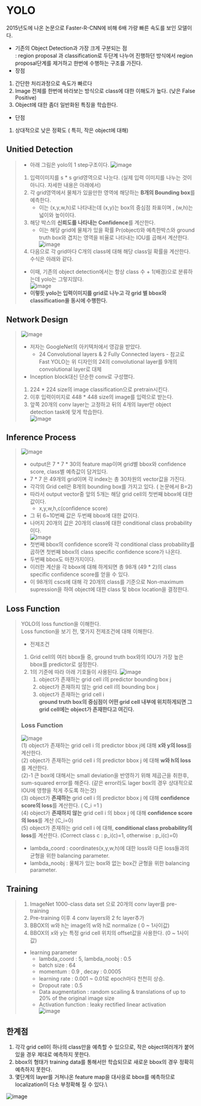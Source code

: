 # YOLO
2015년도에 나온 논문으로 Faster-R-CNN에 비해 6배 가량 빠른 속도를 보인 모델이다.
- 기존의 Object Detection과 가장 크게 구분되는 점\
  : region proposal 과 classification로 두단계 나누어 진행하던 방식에서 region proposal단계를 제거하고 한번에 수행하는 구조를 가진다.
- 장점
1. 간단한 처리과정으로 속도가 빠르다
2. Image 전체를 한번에 바라보는 방식으로 class에 대한 이해도가 높다. (낮은 False Positive)
3. Object에 대한 좀더 일반화된 특징을 학습한다.
- 단점
1. 상대적으로 낮은 정확도 ( 특히, 작은 object에 대해)
  
## Unitied Detection
> - 아래 그림은 yolo의 1 step구조이다.
> ![image](https://user-images.githubusercontent.com/70633080/103399159-03b62600-4b83-11eb-9e08-37e8092110a4.png)
> 1. 입력이미지를 s * s grid영역으로 나눈다. (실제 입력 이미지를 나누는 것이 아니다. 자세한 내용은 아래에서)
> 2. 각 grid영역에서 물체가 있을만한 영역에 해당하는 **B개의 Bounding box**를 예측한다.
>     - 이는 (x,y,w,h)로 나타내는데 (x,y)는 box의 중심점 좌표이며 , (w,h)는 넓이와 높이이다.
> 3. 해당 박스의 **신뢰도를 나타내는 Confidence**를 계산한다.
>     - 이는 해당 grid에 물체가 있을 확률 Pr(object)와 예측한박스와 ground truth box와 겹치는 영역을 비율로 나타내는 IOU를 곱해서 계산한다.
>     ![image](https://user-images.githubusercontent.com/70633080/103399292-b6868400-4b83-11eb-9739-25b079450ddf.png)
> 4. 다음으로 각 grid마다 C개의 class에 대해 해당 class일 확률을 계산한다. 수식은 아래와 같다.
>   - 이때, 기존의 object detection에서는 항상 class 수 + 1(배경)으로 분류하는데 yolo는 그렇지않다.\
>    ![image](https://user-images.githubusercontent.com/70633080/103399316-dcac2400-4b83-11eb-9571-72fffa50a4ac.png)
> - **이렇듯 yolo는 입력이미지를 grid로 나누고 각 grid 별 bbox와 classification을 동시에 수행한다.**

## Network Design
>![image](https://user-images.githubusercontent.com/70633080/103399360-141ad080-4b84-11eb-8ff4-e2891bedacf3.png)
> - 저자는 GoogleNet의 아키텍처에서 영감을 받았다.
>     - 24 Convolutional layers & 2 Fully Connected layers - 참고로 Fast YOLO는 위 디자인의 24의 convolutional layer를 9개의 convolutional layer로 대체
> - Inception block대신 단순한 conv로 구성했다.
> 1. 224 * 224 size의 image classification으로 pretrain시킨다.
> 2. 이후 입력이미지로 448 * 448 size의 image를 입력으로 받는다.
> 3. 앞쪽 20개의 conv layer는 고정하고 뒤의 4개의 layer만 object detection task에 맞게 학습한다.\
> ![image](https://user-images.githubusercontent.com/70633080/103399423-74aa0d80-4b84-11eb-92a5-4ca376ff0410.png)

## Inference Process
> ![image](https://user-images.githubusercontent.com/70633080/103399483-aae78d00-4b84-11eb-8e24-f75765ed33e8.png)
> - output은 7 * 7 * 30의 feature map이며 grid별 bbox와 confidence score, class별 예측값이 담겨있다.
> - 7 * 7 은 49개의 grid이며 각 index는 총 30차원의 vector값을 가진다.
> - 각각의 Grid cell은 B개의 bounding box를 가지고 있다. ( 논문에서 B=2)
> - 따라서 output vector중 앞의 5개는 해당 grid cell의 첫번째 bbox에 대한 값이다.
>     - x,y,w,h,c(confidence score)
> - 그 뒤 6~10번째 값은 두번째 bbox에 대한 값이다.
> - 나머지 20개의 값은 20개의 class에 대한 conditional class probability이다.\
> ![image](https://user-images.githubusercontent.com/70633080/103400690-64e0f800-4b89-11eb-8211-6c934eeb161f.png)
> - 첫번째 bbox의 confidence score와 각 conditional class probability를 곱하면 첫번째 bbox의 class specific confidence score가 나온다.
> - 두번째 bbox도 마찬가지이다.
> - 이러한 계산을 각 bbox에 대해 하게되면 총 98개 (49 * 2)의 class specific confidence score를 얻을 수 있다.
> - 이 98개의 cscs에 대해 각 20개의 class를 기준으로 Non-maximum supression을 하여 object에 대한 class 및 bbox location을 결정한다.

## Loss Function
> YOLO의 loss function을 이해한다.\
> Loss function을 보기 전, 몇가지 전제조건에 대해 이해한다.
> - 전제조건
> 1. Grid cell의 여러 bbox들 중, ground truth box와의 IOU가 가장 높은 bbox를 predictor로 설정한다.
> 2. 1의 기준에 따라 아래 기호들이 사용된다.
> ![image](https://user-images.githubusercontent.com/70633080/103400914-2b5cbc80-4b8a-11eb-8cfc-d817291e1789.png)
>     1. object가 존재하는 grid cell i의 predictor bounding box j
>     2. object가 존재하지 않는 grid cell i의 bounding box j
>     3. object가 존재하는 grid cell i\
> **ground truth box의 중심점이 어떤 grid cell 내부에 위치하게되면 그 grid cell에는 object가 존재한다고 여긴다.**
> ### Loss Function
> ![image](https://user-images.githubusercontent.com/70633080/103400974-6bbc3a80-4b8a-11eb-9ec7-835fa84c07ed.png)\
> (1) object가 존재하는 grid cell i 의 predictor bbox j에 대해 **x와 y의 loss**를 계산한다.\
> (2) object가 존재하는 grid cell i 의 predictor bbox j 에 대해 **w와 h의 loss**를 계산한다.\
>     (2)-1 큰  box에 대해서는 small deviation을 반영하기 위해 제곱근을 취한후, sum-squared error를 해준다. (같은 error라도 lager box의 경우 상대적으로 IOU에 영향을 적게 주도록 하는것)\
> (3) object가 **존재하는** grid cell i 의 predictor bbox j 에 대해 **confidence score의 loss**를 계산한다. ( C_i =1 )\
> (4) object가 **존재하지 않는** grid cell i 의 bbox j 에 대해 **confidence score의 loss**를 계산 (C_i=0)\
> (5) object가 존재하는 grid cell i 에 대해, **conditional class probability의 loss**를 계산한다. (Correct class c : p_i(c)=1, otherwise : p_i(c)=0)
> - lambda_coord : coordinates(x,y,w,h)에 대한 loss와 다른 loss들과의 균형을 위한 balancing parameter.
> - lambda_noobj : 물체가 있는 box와 없는 box간 균형을 위한 balancing parameter.

## Training
> 1. ImageNet 1000-class data set 으로 20개의 conv layer를 pre-training
> 2. Pre-training 이후 4 conv layers와 2 fc layer추가
> 3. BBOX의 w와 h는 image의 w와 h로 normalize ( 0 ~ 1사이값)
> 4. BBOX의 x와 y는 특정 grid cell 위치의 offset값을 사용한다. (0 ~ 1사이값)
> - learning parameter
>     - lambda_coord : 5, lambda_noobj : 0.5
>     - batch size : 64
>     - momentum : 0.9 , decay : 0.0005
>     - learning rate : 0.001 ~ 0.01로 epoch마다 천천히 상승.
>     - Dropout rate : 0.5
>     - Data augmentation : random scailing & translations of up to 20% of the original image size
>     - Activation function : leaky rectified linear activation\
> ![image](https://user-images.githubusercontent.com/70633080/103401548-9c04d880-4b8c-11eb-87b5-25be6f62ff28.png)

## 한계점
1. 각각 grid cell이 하나의 class만을 예측할 수 있으므로, 작은 object여러개가 붙어있을 경우 제대로 예측하지 못한다.
2. bbox의 형태가 training data를 통해서만 학습되므로 새로운 bbox의 경우 정확히 예측하지 못한다.
3. 몇단계의 layer를 거쳐나온 feature map을 대사응로 bbox를 예측하므로 localization이 다소 부정확해 질 수 있다.\

![image](https://user-images.githubusercontent.com/70633080/103401607-e8501880-4b8c-11eb-8ab6-3b71488e66eb.png)
